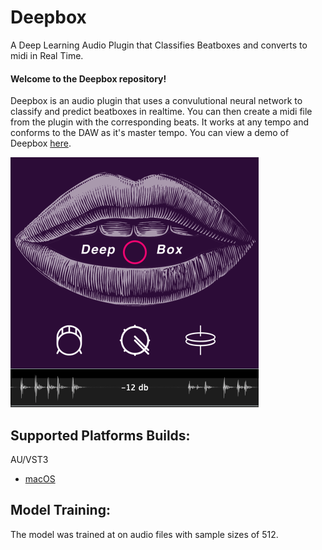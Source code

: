 # Deepbox
A Deep Learning Audio Plugin that Classifies Beatboxes and converts to midi in Real Time.

#### Welcome to the Deepbox repository!
Deepbox is an audio plugin that uses a convulutional neural network to classify and predict beatboxes in realtime. You can then create a midi file from the plugin with the corresponding beats. It works at any tempo and conforms to the DAW as it's master tempo.
You can view a demo of Deepbox [here](https://www.youtube.com/watch?v=F6jA0xNGhSM&t=193s).


![](Source/resources/imgs/Deepbox_img_1.png)

## Supported Platforms Builds:
AU/VST3
- [macOS](https://drive.google.com/open?id=1qx-z0f922AZaw1bsp64UUH0yLKi9J9M6)


## Model Training:
The model was trained at on audio files with sample sizes of 512.
